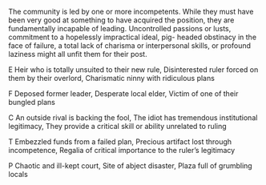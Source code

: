 The community is led by one or more incompetents. While they must have been very good at something to have acquired the position, they are fundamentally incapable of leading. Uncontrolled passions or lusts, commitment to a hopelessly impractical ideal, pig- headed obstinacy in the face of failure, a total lack of charisma or interpersonal skills, or profound laziness might all unfit them for their post.

E Heir who is totally unsuited to their new rule, Disinterested ruler forced on them by their overlord, Charismatic ninny with ridiculous plans

F Deposed former leader, Desperate local elder, Victim of one of their bungled plans

C An outside rival is backing the fool, The idiot has tremendous institutional legitimacy, They provide a critical skill or ability unrelated to ruling

T Embezzled funds from a failed plan, Precious artifact lost through incompetence, Regalia of critical importance to the ruler’s legitimacy

P Chaotic and ill-kept court, Site of abject disaster, Plaza full of grumbling locals